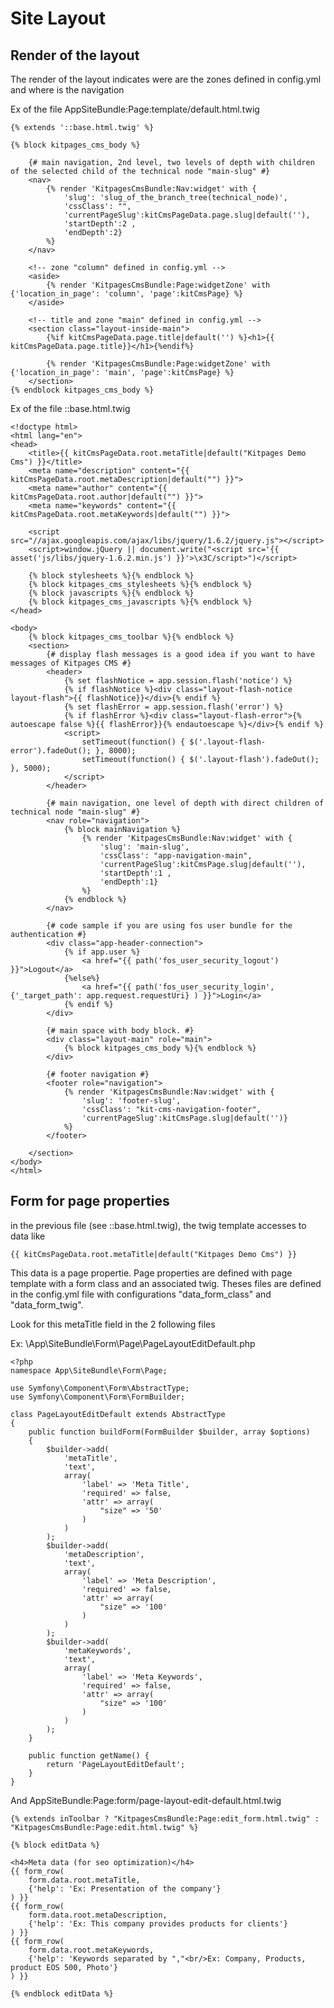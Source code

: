 Site Layout
===========

Render of the layout
--------------------
The render of the layout indicates were are the zones defined in config.yml and where is the navigation

Ex of the file AppSiteBundle:Page:template/default.html.twig

    {% extends '::base.html.twig' %}

    {% block kitpages_cms_body %}

        {# main navigation, 2nd level, two levels of depth with children of the selected child of the technical node "main-slug" #}
        <nav>
            {% render 'KitpagesCmsBundle:Nav:widget' with {
                'slug': 'slug_of_the_branch_tree(technical_node)',
                'cssClass': "",
                'currentPageSlug':kitCmsPageData.page.slug|default(''),
                'startDepth':2 ,
                'endDepth':2}
            %}
        </nav>

        <!-- zone "column" defined in config.yml -->
        <aside>
            {% render 'KitpagesCmsBundle:Page:widgetZone' with {'location_in_page': 'column', 'page':kitCmsPage} %}
        </aside>

        <!-- title and zone "main" defined in config.yml -->
        <section class="layout-inside-main">
            {%if kitCmsPageData.page.title|default('') %}<h1>{{ kitCmsPageData.page.title}}</h1>{%endif%}

            {% render 'KitpagesCmsBundle:Page:widgetZone' with {'location_in_page': 'main', 'page':kitCmsPage} %}
        </section>
    {% endblock kitpages_cms_body %}

Ex of the file ::base.html.twig

    <!doctype html>
    <html lang="en">
    <head>
        <title>{{ kitCmsPageData.root.metaTitle|default("Kitpages Demo Cms") }}</title>
        <meta name="description" content="{{ kitCmsPageData.root.metaDescription|default("") }}">
        <meta name="author" content="{{ kitCmsPageData.root.author|default("") }}">
        <meta name="keywords" content="{{ kitCmsPageData.root.metaKeywords|default("") }}">

        <script src="//ajax.googleapis.com/ajax/libs/jquery/1.6.2/jquery.js"></script>
        <script>window.jQuery || document.write("<script src='{{ asset('js/libs/jquery-1.6.2.min.js') }}'>\x3C/script>")</script>

        {% block stylesheets %}{% endblock %}
        {% block kitpages_cms_stylesheets %}{% endblock %}
        {% block javascripts %}{% endblock %}
        {% block kitpages_cms_javascripts %}{% endblock %}
    </head>

    <body>
        {% block kitpages_cms_toolbar %}{% endblock %}
        <section>
            {# display flash messages is a good idea if you want to have messages of Kitpages CMS #}
            <header>
                {% set flashNotice = app.session.flash('notice') %}
                {% if flashNotice %}<div class="layout-flash-notice layout-flash">{{ flashNotice}}</div>{% endif %}
                {% set flashError = app.session.flash('error') %}
                {% if flashError %}<div class="layout-flash-error">{% autoescape false %}{{ flashError}}{% endautoescape %}</div>{% endif %}
                <script>
                    setTimeout(function() { $('.layout-flash-error').fadeOut(); }, 8000);
                    setTimeout(function() { $('.layout-flash').fadeOut(); }, 5000);
                </script>
            </header>

            {# main navigation, one level of depth with direct children of technical node "main-slug" #}
            <nav role="navigation">
                {% block mainNavigation %}
                    {% render 'KitpagesCmsBundle:Nav:widget' with {
                        'slug': 'main-slug',
                        'cssClass': "app-navigation-main",
                        'currentPageSlug':kitCmsPage.slug|default(''),
                        'startDepth':1 ,
                        'endDepth':1}
                    %}
                {% endblock %}
            </nav>

            {# code sample if you are using fos user bundle for the authentication #}
            <div class="app-header-connection">
                {% if app.user %}
                    <a href="{{ path('fos_user_security_logout') }}">Logout</a>
                {%else%}
                    <a href="{{ path('fos_user_security_login', {'_target_path': app.request.requestUri} ) }}">Login</a>
                {% endif %}
            </div>

            {# main space with body block. #}
            <div class="layout-main" role="main">
                {% block kitpages_cms_body %}{% endblock %}
            </div>

            {# footer navigation #}
            <footer role="navigation">
                {% render 'KitpagesCmsBundle:Nav:widget' with {
                    'slug': 'footer-slug',
                    'cssClass': "kit-cms-navigation-footer",
                    'currentPageSlug':kitCmsPage.slug|default('')}
                %}
            </footer>

        </section>
    </body>
    </html>

Form for page properties
------------------------

in the previous file (see ::base.html.twig), the twig template accesses to data like

    {{ kitCmsPageData.root.metaTitle|default("Kitpages Demo Cms") }}

This data is a page propertie. Page properties are defined with page template with a form class and an associated twig.
Theses files are defined in the config.yml file with configurations "data_form_class" and "data_form_twig".

Look for this metaTitle field in the 2 following files

Ex: \App\SiteBundle\Form\Page\PageLayoutEditDefault.php

    <?php
    namespace App\SiteBundle\Form\Page;

    use Symfony\Component\Form\AbstractType;
    use Symfony\Component\Form\FormBuilder;

    class PageLayoutEditDefault extends AbstractType
    {
        public function buildForm(FormBuilder $builder, array $options)
        {
            $builder->add(
                'metaTitle',
                'text',
                array(
                    'label' => 'Meta Title',
                    'required' => false,
                    'attr' => array(
                        "size" => '50'
                    )
                )
            );
            $builder->add(
                'metaDescription',
                'text',
                array(
                    'label' => 'Meta Description',
                    'required' => false,
                    'attr' => array(
                        "size" => '100'
                    )
                )
            );
            $builder->add(
                'metaKeywords',
                'text',
                array(
                    'label' => 'Meta Keywords',
                    'required' => false,
                    'attr' => array(
                        "size" => '100'
                    )
                )
            );
        }

        public function getName() {
            return 'PageLayoutEditDefault';
        }
    }

And AppSiteBundle:Page:form/page-layout-edit-default.html.twig

    {% extends inToolbar ? "KitpagesCmsBundle:Page:edit_form.html.twig" : "KitpagesCmsBundle:Page:edit.html.twig" %}

    {% block editData %}

    <h4>Meta data (for seo optimization)</h4>
    {{ form_row(
        form.data.root.metaTitle,
        {'help': 'Ex: Presentation of the company'}
    ) }}
    {{ form_row(
        form.data.root.metaDescription,
        {'help': 'Ex: This company provides products for clients'}
    ) }}
    {{ form_row(
        form.data.root.metaKeywords,
        {'help': 'Keywords separated by ","<br/>Ex: Company, Products, product EOS 500, Photo'}
    ) }}

    {% endblock editData %}

